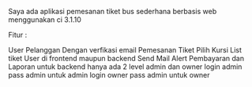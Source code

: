Saya ada aplikasi pemesanan tiket bus sederhana berbasis web menggunakan ci 3.1.10

Fitur :

User Pelanggan Dengan verfikasi email
Pemesanan Tiket
Pilih Kursi
List tiket User di frontend maupun backend
Send Mail Alert Pembayaran dan 
Laporan 
untuk backend hanya ada 2 level admin dan owner login admin pass admin untuk admin login owner pass admin untuk owner
